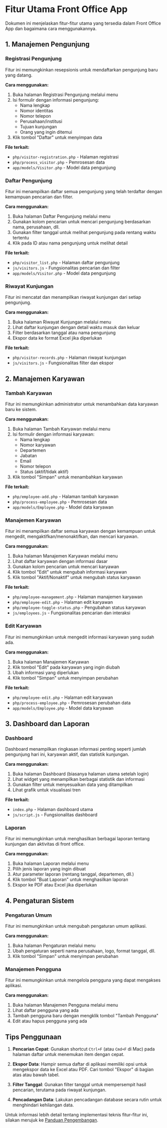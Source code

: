 # Fitur Utama Front Office App

Dokumen ini menjelaskan fitur-fitur utama yang tersedia dalam Front Office App dan bagaimana cara menggunakannya.

## 1. Manajemen Pengunjung

### Registrasi Pengunjung
Fitur ini memungkinkan resepsionis untuk mendaftarkan pengunjung baru yang datang.

**Cara menggunakan:**
1. Buka halaman Registrasi Pengunjung melalui menu
2. Isi formulir dengan informasi pengunjung:
   - Nama lengkap
   - Nomor identitas
   - Nomor telepon
   - Perusahaan/institusi
   - Tujuan kunjungan
   - Orang yang ingin ditemui
3. Klik tombol "Daftar" untuk menyimpan data

**File terkait:**
- `php/visitor-registration.php` - Halaman registrasi
- `php/process_visitor.php` - Pemrosesan data
- `app/models/Visitor.php` - Model data pengunjung

### Daftar Pengunjung
Fitur ini menampilkan daftar semua pengunjung yang telah terdaftar dengan kemampuan pencarian dan filter.

**Cara menggunakan:**
1. Buka halaman Daftar Pengunjung melalui menu
2. Gunakan kolom pencarian untuk mencari pengunjung berdasarkan nama, perusahaan, dll.
3. Gunakan filter tanggal untuk melihat pengunjung pada rentang waktu tertentu
4. Klik pada ID atau nama pengunjung untuk melihat detail

**File terkait:**
- `php/visitor_list.php` - Halaman daftar pengunjung
- `js/visitors.js` - Fungsionalitas pencarian dan filter
- `app/models/Visitor.php` - Model data pengunjung

### Riwayat Kunjungan
Fitur ini mencatat dan menampilkan riwayat kunjungan dari setiap pengunjung.

**Cara menggunakan:**
1. Buka halaman Riwayat Kunjungan melalui menu
2. Lihat daftar kunjungan dengan detail waktu masuk dan keluar
3. Filter berdasarkan tanggal atau nama pengunjung
4. Ekspor data ke format Excel jika diperlukan

**File terkait:**
- `php/visitor-records.php` - Halaman riwayat kunjungan
- `js/visitors.js` - Fungsionalitas filter dan ekspor

## 2. Manajemen Karyawan

### Tambah Karyawan
Fitur ini memungkinkan administrator untuk menambahkan data karyawan baru ke sistem.

**Cara menggunakan:**
1. Buka halaman Tambah Karyawan melalui menu
2. Isi formulir dengan informasi karyawan:
   - Nama lengkap
   - Nomor karyawan
   - Departemen
   - Jabatan
   - Email
   - Nomor telepon
   - Status (aktif/tidak aktif)
3. Klik tombol "Simpan" untuk menambahkan karyawan

**File terkait:**
- `php/employee-add.php` - Halaman tambah karyawan
- `php/process-employee.php` - Pemrosesan data
- `app/models/Employee.php` - Model data karyawan

### Manajemen Karyawan
Fitur ini menampilkan daftar semua karyawan dengan kemampuan untuk mengedit, mengaktifkan/menonaktifkan, dan mencari karyawan.

**Cara menggunakan:**
1. Buka halaman Manajemen Karyawan melalui menu
2. Lihat daftar karyawan dengan informasi dasar
3. Gunakan kolom pencarian untuk mencari karyawan
4. Klik tombol "Edit" untuk mengubah informasi karyawan
5. Klik tombol "Aktif/Nonaktif" untuk mengubah status karyawan

**File terkait:**
- `php/employee-management.php` - Halaman manajemen karyawan
- `php/employee-edit.php` - Halaman edit karyawan
- `php/employee-toggle-status.php` - Pengubahan status karyawan
- `js/employees.js` - Fungsionalitas pencarian dan interaksi

### Edit Karyawan
Fitur ini memungkinkan untuk mengedit informasi karyawan yang sudah ada.

**Cara menggunakan:**
1. Buka halaman Manajemen Karyawan
2. Klik tombol "Edit" pada karyawan yang ingin diubah
3. Ubah informasi yang diperlukan
4. Klik tombol "Simpan" untuk menyimpan perubahan

**File terkait:**
- `php/employee-edit.php` - Halaman edit karyawan
- `php/process-employee.php` - Pemrosesan perubahan data
- `app/models/Employee.php` - Model data karyawan

## 3. Dashboard dan Laporan

### Dashboard
Dashboard menampilkan ringkasan informasi penting seperti jumlah pengunjung hari ini, karyawan aktif, dan statistik kunjungan.

**Cara menggunakan:**
1. Buka halaman Dashboard (biasanya halaman utama setelah login)
2. Lihat widget yang menampilkan berbagai statistik dan informasi
3. Gunakan filter untuk menyesuaikan data yang ditampilkan
4. Lihat grafik untuk visualisasi tren

**File terkait:**
- `index.php` - Halaman dashboard utama
- `js/script.js` - Fungsionalitas dashboard

### Laporan
Fitur ini memungkinkan untuk menghasilkan berbagai laporan tentang kunjungan dan aktivitas di front office.

**Cara menggunakan:**
1. Buka halaman Laporan melalui menu
2. Pilih jenis laporan yang ingin dibuat
3. Atur parameter laporan (rentang tanggal, departemen, dll.)
4. Klik tombol "Buat Laporan" untuk menghasilkan laporan
5. Ekspor ke PDF atau Excel jika diperlukan

## 4. Pengaturan Sistem

### Pengaturan Umum
Fitur ini memungkinkan untuk mengubah pengaturan umum aplikasi.

**Cara menggunakan:**
1. Buka halaman Pengaturan melalui menu
2. Ubah pengaturan seperti nama perusahaan, logo, format tanggal, dll.
3. Klik tombol "Simpan" untuk menyimpan perubahan

### Manajemen Pengguna
Fitur ini memungkinkan untuk mengelola pengguna yang dapat mengakses aplikasi.

**Cara menggunakan:**
1. Buka halaman Manajemen Pengguna melalui menu
2. Lihat daftar pengguna yang ada
3. Tambah pengguna baru dengan mengklik tombol "Tambah Pengguna"
4. Edit atau hapus pengguna yang ada

## Tips Penggunaan

1. **Pencarian Cepat**: Gunakan shortcut `Ctrl+F` (atau `Cmd+F` di Mac) pada halaman daftar untuk menemukan item dengan cepat.

2. **Ekspor Data**: Hampir semua daftar di aplikasi memiliki opsi untuk mengekspor data ke Excel atau PDF. Cari tombol "Ekspor" di bagian atas atau bawah tabel.

3. **Filter Tanggal**: Gunakan filter tanggal untuk mempersempit hasil pencarian, terutama pada riwayat kunjungan.

4. **Pencadangan Data**: Lakukan pencadangan database secara rutin untuk menghindari kehilangan data.

Untuk informasi lebih detail tentang implementasi teknis fitur-fitur ini, silakan merujuk ke [Panduan Pengembangan](./development-guide.md).